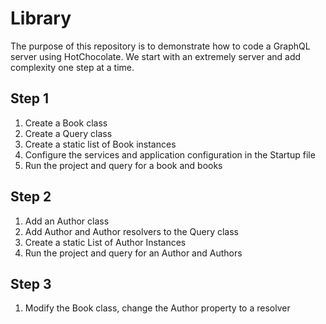 # Library
The purpose of this repository is to demonstrate how to code a GraphQL server using HotChocolate. We start with an extremely server and add complexity one step at a time. 
## Step 1
1. Create a Book class
2. Create a Query class
3. Create a static list of Book instances
4. Configure the services and application configuration in the Startup file
5. Run the project and query for a book and books
## Step 2 
1. Add an Author class
2. Add Author and Author resolvers to the Query class
3. Create a static List of Author Instances
4. Run the project and query for an Author and Authors
## Step 3
1. Modify the Book class, change the Author property to a resolver

